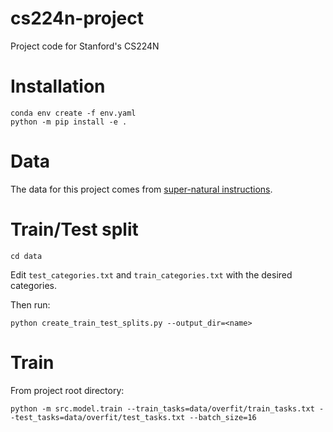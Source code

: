 # cs224n-project
Project code for Stanford's CS224N

# Installation

```
conda env create -f env.yaml
python -m pip install -e .  
```

# Data

The data for this project comes from [super-natural instructions](https://github.com/allenai/natural-instructions).

# Train/Test split
```
cd data
```

Edit `test_categories.txt` and `train_categories.txt` with the desired categories.

Then run:
```
python create_train_test_splits.py --output_dir=<name>
```

# Train
From project root directory:
```
python -m src.model.train --train_tasks=data/overfit/train_tasks.txt --test_tasks=data/overfit/test_tasks.txt --batch_size=16
```

